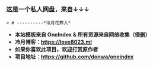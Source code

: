 ### 这是一个私人网盘，来自↓↓↓
`> # ----------*冷月花葬人*`

- **本站模板来自 OneIndex & 所有资源来自网络收集（侵删）**
- **冷月博客：https://love8023.ml**
- **如果你喜欢此项目，欢迎打赏原作者**
- **项目地址：https://github.com/donwa/oneindex**
